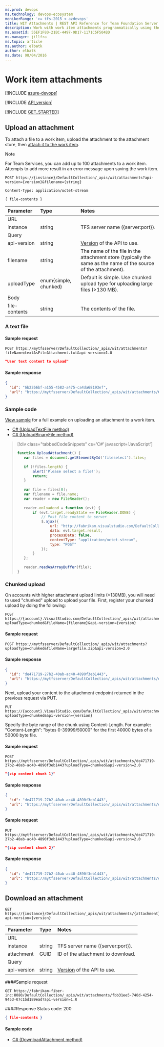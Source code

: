 ```yaml
---
ms.prod: devops
ms.technology: devops-ecosystem
monikerRange: '>= tfs-2015 < azdevops'
title: WIT Attachments | REST API Reference for Team Foundation Server
description: Work with work item attachments programmatically using the REST APIs for Team Foundation Server. 
ms.assetid: 55EF1F80-21BC-4497-9D17-1171C5F504BD
ms.manager: jillfra
ms.topic: article
ms.author: elbatk
author: elbatk
ms.date: 08/04/2016
---
```


# Work item attachments

[!INCLUDE [azure-devops](../_data/azure-devops-message.md)]

[!INCLUDE [API_version](../_data/version.md)]

[!INCLUDE [GET_STARTED](../_data/get-started.md)]

## Upload an attachment
<a name="uploadanattachment" />

To attach a file to a work item, upload the attachment to the attachment store, then [attach it to the work item](./work-items.md#addanattachment).


>[!NOTE]  
For Team Services, you can add up to 100 attachments to a work item. Attempts to add more result in an error message upon saving the work item. 


```no-highlight
POST https://{instance}/DefaultCollection/_apis/wit/attachments?api-version={version}&filename={string}
```
```http
Content-Type: application/octet-stream
```
```
{ file-contents }
```

| Parameter | Type    | Notes	
|:----------|:--------|:------------------------------
| URL
| instance  | string  | TFS server name ({server:port}).
| Query
| api-version| string | [Version](../../concepts/rest-api-versioning.md) of the API to use.
| filename  | string  | The name of the file in the attachment store (typically the same as the name of the source of the attachment).
| uploadType| enum{simple, chunked} | Default is simple. Use chunked upload type for uploading large files (>130 MB).
| Body
| file-contents | string | The contents of the file.

### A text file
#### Sample request

```
POST https://mytfsserver/DefaultCollection/_apis/wit/attachments?fileName=textAsFileAttachment.txt&api-version=1.0
```
```json
"User text content to upload"
```

#### Sample response

```json
{
  "id": "6b2266bf-a155-4582-a475-ca4da68193ef",
  "url": "https://mytfsserver/DefaultCollection/_apis/wit/attachments/6b2266bf-a155-4582-a475-ca4da68193ef?fileName=textAsFileAttachment.txt"
}
```


### Sample code
[View sample](./work-items.md#addanattachment) for a full example on uploading an attachment to a work item.

* [C# (UploadTextFile method)](https://github.com/Microsoft/vsts-dotnet-samples/blob/master/ClientLibrary/Snippets/Microsoft.TeamServices.Samples.Client/WorkItemTracking/AttachmentsSample.cs#L23)
* [C# (UploadBinaryFile method)](https://github.com/Microsoft/vsts-dotnet-samples/blob/master/ClientLibrary/Snippets/Microsoft.TeamServices.Samples.Client/WorkItemTracking/AttachmentsSample.cs#L49)


>[!div class="tabbedCodeSnippets" cs='C#' javascript='JavaScript']
>```javascript
>function UploadAttachment() {
>    var files = document.getElementById('fileselect').files;
>    
>    if (!files.length) {
>        alert('Please select a file!');
>        return;
>    }
>    
>    var file = files[0];
>    var filename = file.name;
>    var reader = new FileReader();
>    
>    reader.onloadend = function (evt) {
>        if (evt.target.readyState == FileReader.DONE) {
>            // Post file content to server
>            $.ajax({
>                url: "http://fabrikam.visualstudio.com/DefaultCollection/_apis/wit/attachments?filename=" + filename + "&api-version=1.0",
>                data: evt.target.result,
>                processData: false,
>                contentType: "application/octet-stream",
>                type: "POST"
>            });
>        }
>    };
>    
>    reader.readAsArrayBuffer(file);
>}
>```
<!-- ENDSECTION --> 

### Chunked upload

On accounts with higher attachment upload limits (>130MB), you will need to used "chunked" upload to upload your file. First, register your chunked upload by doing the following:
 
```no-highlight
POST https://{account}.VisualStudio.com/DefaultCollection/_apis/wit/attachments?uploadType=chunked&fileName={filename}&api-version={version}
```

#### Sample request

```
POST https://mytfsserver/DefaultCollection/_apis/wit/attachments?uploadType=chunked&fileName=largefile.zip&api-version=2.0
```

#### Sample response

```json
{
  "id": "de471719-27b2-40ab-ac40-4890f3eb1443",
  "url": "https://mytfsserver/DefaultCollection/_apis/wit/attachments/de471719-27b2-40ab-ac40-4890f3eb1443?fileName=test.txt"
}
```


Next, upload your content to the attachment endpoint returned in the previous request via PUT.

```no-highlight
PUT https://{account}.VisualStudio.com/DefaultCollection/_apis/wit/attachments/{attachmentid}?uploadType=chunked&api-version={version}
```

Specify the byte range of the chunk using Content-Length. For example: "Content-Length": "bytes 0-39999/50000" for the first 40000 bytes of a 50000 byte file.

#### Sample request

```
POST https://mytfsserver/DefaultCollection/_apis/wit/attachments/de471719-27b2-40ab-ac40-4890f3eb1443?uploadType=chunked&api-version=2.0
```
```json
"{zip content chunk 1}"
```

#### Sample response

```json
{
  "id": "de471719-27b2-40ab-ac40-4890f3eb1443",
  "url": "https://mytfsserver/DefaultCollection/_apis/wit/attachments/de471719-27b2-40ab-ac40-4890f3eb1443"
}
```


#### Sample request

```
PUT https://mytfsserver/DefaultCollection/_apis/wit/attachments/de471719-27b2-40ab-ac40-4890f3eb1443?uploadType=chunked&api-version=2.0
```
```json
"{zip content chunk 2}"
```

#### Sample response

```json
{
  "id": "de471719-27b2-40ab-ac40-4890f3eb1443",
  "url": "https://mytfsserver/DefaultCollection/_apis/wit/attachments/de471719-27b2-40ab-ac40-4890f3eb1443"
}
```


## Download an attachment

```no-highlight
GET https://{instance}/DefaultCollection/_apis/wit/attachments/{attachment}?api-version={version}
```

| Parameter  | Type    | Notes	
|:-----------|:--------|:------------------------------
| URL
| instance   | string  | TFS server name ({server:port}).
| attachment | GUID    | ID of the attachment to download.
| Query
| api-version| string  | [Version](../../concepts/rest-api-versioning.md) of the API to use.

####Sample request
```no-highlight
GET https://fabrikam-fiber-inc:8080/DefaultCollection/_apis/wit/attachments/fbb31ee5-740d-4254-9453-07c1bd189ead?api-version=1.0
```

####Response
Status code: 200
```json
{ file-contents }
```

#### Sample code

* [C# (DownloadAttachment method)](https://github.com/Microsoft/vsts-dotnet-samples/blob/master/ClientLibrary/Snippets/Microsoft.TeamServices.Samples.Client/WorkItemTracking/AttachmentsSample.cs#L69)